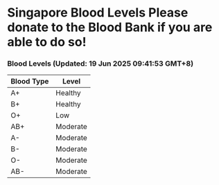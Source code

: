 Singapore Blood Levels
 Please donate to the Blood Bank if you are able to do so!
================================================================================================================================

### Blood Levels (Updated: 19 Jun 2025 09:41:53 GMT+8)
| Blood Type | Level     |
|------------|-----------|
| A+     | Healthy |
| B+     | Healthy |
| O+     | Low |
| AB+     | Moderate |
| A-     | Moderate |
| B-     | Moderate |
| O-     | Moderate |
| AB-     | Moderate |
